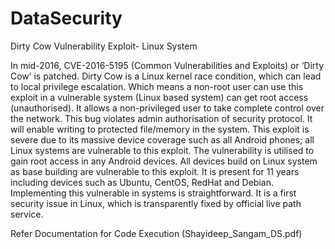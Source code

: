 # DataSecurity
Dirty Cow Vulnerability Exploit- Linux System

In mid-2016, CVE-2016-5195 (Common Vulnerabilities and Exploits) or ‘Dirty Cow’ is patched. Dirty Cow is a Linux kernel race condition, which can lead to local privilege escalation. Which means a non-root user can use this exploit in a vulnerable system (Linux based system) can get root access (unauthorised). It allows a non-privileged user to take complete control over the network. This bug violates admin authorisation of security protocol. It will enable writing to protected file/memory in the system. This exploit is severe due to its massive device coverage such as all Android phones; all Linux systems are vulnerable to this exploit. The vulnerability is utilised to gain root access in any Android devices.  All devices build on Linux system as base building are vulnerable to this exploit. It is present for 11 years including devices such as Ubuntu, CentOS, RedHat and Debian. Implementing this vulnerable in systems is straightforward. It is a first security issue in Linux, which is transparently fixed by official live path service.


Refer Documentation for Code Execution (Shayideep_Sangam_DS.pdf)
